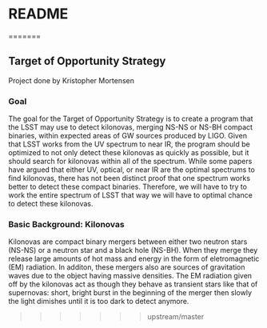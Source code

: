 # README

 
=======
## Target of Opportunity Strategy
Project done by Kristopher Mortensen


### Goal

The goal for the Target of Opportunity Strategy is to create a program that the LSST may use to detect kilonovas, merging NS-NS or NS-BH compact binaries, within expected areas of GW sources produced by LIGO. Given that LSST works from the UV spectrum to near IR, the program should be optimized to not only detect these kilonovas as quickly as possible, but it should search for kilonovas within all of the spectrum. While some papers have argued that either UV, optical, or near IR are the optimal spectrums to find kilonovas, there has not been distinct proof that one spectrum works better to detect these compact binaries. Therefore, we will have to try to work the entire spectrum of LSST that way we will have to optimal chance to detect these kilonovas.

### Basic Background: Kilonovas

Kilonovas are compact binary mergers between either two neutron stars (NS-NS) or a neutron star and a black hole (NS-BH). When they merge they release large amounts of hot mass and energy in the form of eletromagnetic (EM) radiation. In additon, these mergers also are sources of gravitation waves due to the object having massive densities. The EM radiation given off by the kilonovas act as though they behave as transient stars like that of supernovas: short, bright burst in the beginning of the merger then slowly the light dimishes until it is too dark to detect anymore. 
>>>>>>> upstream/master
